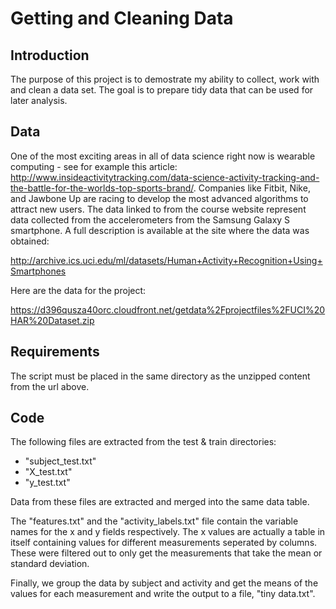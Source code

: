 # Getting and Cleaning Data


## Introduction

The purpose of this project is to demostrate my ability to collect, work with and clean a data set. The goal is to prepare tidy data that can be used for later analysis. 

## Data

One of the most exciting areas in all of data science right now is wearable computing - see for example this article: http://www.insideactivitytracking.com/data-science-activity-tracking-and-the-battle-for-the-worlds-top-sports-brand/. Companies like Fitbit, Nike, and Jawbone Up are racing to develop the most advanced algorithms to attract new users. The data linked to from the course website represent data collected from the accelerometers from the Samsung Galaxy S smartphone. A full description is available at the site where the data was obtained:

http://archive.ics.uci.edu/ml/datasets/Human+Activity+Recognition+Using+Smartphones

Here are the data for the project:

https://d396qusza40orc.cloudfront.net/getdata%2Fprojectfiles%2FUCI%20HAR%20Dataset.zip


## Requirements

The script must be placed in the same directory as the unzipped content from the url above. 


## Code

The following files are extracted from the test & train directories:
* "subject_test.txt"
* "X_test.txt"
* "y_test.txt"
        
Data from these files are extracted and merged into the same data table. 

The "features.txt" and the "activity_labels.txt" file contain the variable names for the x and y fields respectively. The x values are actually a table in itself containing values for different measurements seperated by columns. These were filtered out to only get the measurements that take the mean or standard deviation. 

Finally, we group the data by subject and activity and get the means of the values for each measurement and write the output to a file, "tiny data.txt". 

